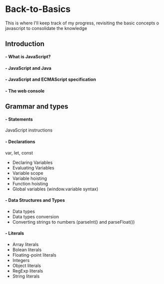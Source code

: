 # Back-to-Basics
This is where I'll keep track of my progress, revisiting the basic concepts o javascript to consolidate the knowledge

## Introduction
#### - What is JavaScript?
#### - JavaScript and Java
#### - JavaScript and ECMAScript specification
#### - The web console

## Grammar and types
#### - Statements
JavaScript instructions
#### - Declarations
var, let, const
+ Declaring Variables
+ Evaluating Variables
+ Variable scope
+ Variable hoisting
+ Function hoisting
+ Global variables (window.variable syntax)
#### - Data Structures and Types
+ Data types
+ Data types conversion
+ Converting strings to numbers
(parseInt() and parseFloat())
#### - Literals
+ Array literals
+ Bolean literals
+ Floating-point literals
+ Integers
+ Object literals
+ RegExp literals
+ String literals





